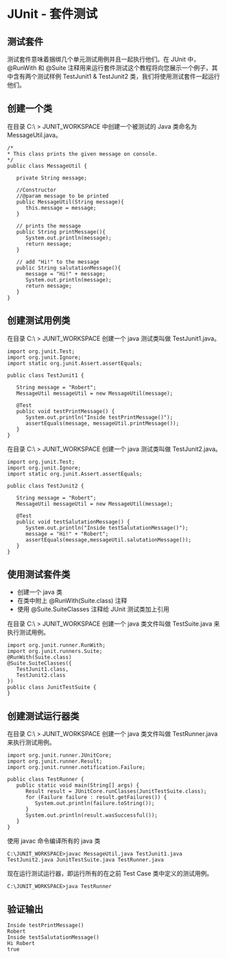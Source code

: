 # JUnit - 套件测试

## 测试套件

测试套件意味着捆绑几个单元测试用例并且一起执行他们。在 JUnit 中， @RunWith 和 @Suite 注释用来运行套件测试这个教程将向您展示一个例子，其中含有两个测试样例 TestJunit1 & TestJunit2 类，我们将使用测试套件一起运行他们。

## 创建一个类
在目录  C:\ > JUNIT_WORKSPACE 中创建一个被测试的 Java 类命名为 MessageUtil.java。

```
/*
* This class prints the given message on console.
*/
public class MessageUtil {

   private String message;

   //Constructor
   //@param message to be printed
   public MessageUtil(String message){
      this.message = message; 
   }

   // prints the message
   public String printMessage(){
      System.out.println(message);
      return message;
   }   

   // add "Hi!" to the message
   public String salutationMessage(){
      message = "Hi!" + message;
      System.out.println(message);
      return message;
   }   
}  
```

## 创建测试用例类
在目录 C:\ > JUNIT_WORKSPACE 创建一个 java 测试类叫做  TestJunit1.java。

```
import org.junit.Test;
import org.junit.Ignore;
import static org.junit.Assert.assertEquals;

public class TestJunit1 {

   String message = "Robert";	
   MessageUtil messageUtil = new MessageUtil(message);
   
   @Test
   public void testPrintMessage() {	
      System.out.println("Inside testPrintMessage()");    
      assertEquals(message, messageUtil.printMessage());     
   }
}
```

在目录 C:\ > JUNIT_WORKSPACE 创建一个 java 测试类叫做  TestJunit2.java。

```
import org.junit.Test;
import org.junit.Ignore;
import static org.junit.Assert.assertEquals;

public class TestJunit2 {

   String message = "Robert";	
   MessageUtil messageUtil = new MessageUtil(message);
 
   @Test
   public void testSalutationMessage() {
      System.out.println("Inside testSalutationMessage()");
      message = "Hi!" + "Robert";
      assertEquals(message,messageUtil.salutationMessage());
   }
}
```

## 使用测试套件类

- 创建一个 java 类
- 在类中附上 @RunWith(Suite.class) 注释
- 使用 @Suite.SuiteClasses 注释给 JUnit 测试类加上引用

在目录 C:\ > JUNIT_WORKSPACE 创建一个 java 类文件叫做  TestSuite.java 来执行测试用例。

```
import org.junit.runner.RunWith;
import org.junit.runners.Suite;
@RunWith(Suite.class)
@Suite.SuiteClasses({
   TestJunit1.class,
   TestJunit2.class
})
public class JunitTestSuite {   
}  
```

## 创建测试运行器类

在目录 C:\ > JUNIT_WORKSPACE 创建一个 java 类文件叫做  TestRunner.java 来执行测试用例。

```
import org.junit.runner.JUnitCore;
import org.junit.runner.Result;
import org.junit.runner.notification.Failure;

public class TestRunner {
   public static void main(String[] args) {
      Result result = JUnitCore.runClasses(JunitTestSuite.class);
      for (Failure failure : result.getFailures()) {
         System.out.println(failure.toString());
      }
      System.out.println(result.wasSuccessful());
   }
}  
```
使用 javac 命令编译所有的 java 类

```
C:\JUNIT_WORKSPACE>javac MessageUtil.java TestJunit1.java 
TestJunit2.java JunitTestSuite.java TestRunner.java
```

现在运行测试运行器，即运行所有的在之前 Test Case 类中定义的测试用例。

```
C:\JUNIT_WORKSPACE>java TestRunner
```

## 验证输出

```
Inside testPrintMessage()
Robert
Inside testSalutationMessage()
Hi Robert
true
```
